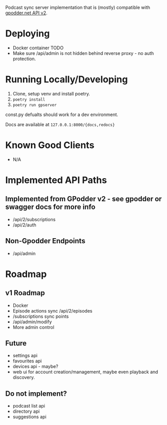 Podcast sync server implementation that is (mostly) compatible with [gpodder.net API v2](https://gpoddernet.readthedocs.io/en/latest/api/index.html). 

# Deploying 
- Docker container TODO
- Make sure /api/admin is not hidden behind reverse proxy - no auth protection.

# Running Locally/Developing
1. Clone, setup venv and install poetry.
2. `poetry install` 
3. `poetry run gpserver`

const.py defualts should work for a dev environment.

Docs are available at `127.0.0.1:8000/{docs,redocs}`

# Known Good Clients
- N/A

# Implemented API Paths 
## Implemented from GPodder v2 - see gpodder or swagger docs for more info
- /api/2/subscriptions
- /api/2/auth

## Non-Gpodder Endpoints
- /api/admin

# Roadmap
## v1 Roadmap
- Docker
- Episode actions sync /api/2/episodes
- /subscriptions sync points
- /api/admin/modify
- More admin control

## Future 
- settings api
- favourites api
- devices api - maybe?
- web ui for account creation/management, maybe even playback and discovery.

## Do not implement?
- podcast list api
- directory api
- suggestions api
